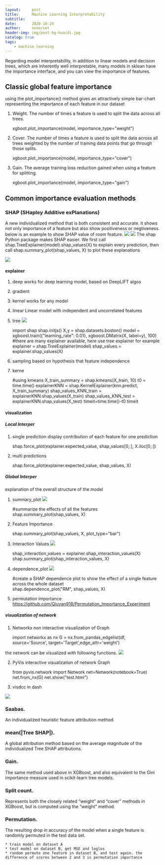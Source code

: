 ```yaml
---
layout:     post
title:      Machine Learning Interpretability
subtitle:   
date:       2020-10-24
author:     neverset
header-img: img/post-bg-kuaidi.jpg
catalog: true
tags:
    - machine learning
---
```


Regarding model interpretability, in addition to linear models and decision trees, which are inherently well interpretable, many models in sklean have the importance interface, and you can view the importance of features.

## Classic global feature importance
using the plot_importance() method gives an attractively simple bar-chart representing the importance of each feature in our dataset
1. Weight. The number of times a feature is used to split the data across all trees.

    xgboot.plot_importance(model, importance_type="weight")

2. Cover. The number of times a feature is used to split the data across all trees weighted by the number of training data points that go through those splits.

    xgboot.plot_importance(model, importance_type="cover")

3. Gain. The average training loss reduction gained when using a feature for splitting.

    xgboot.plot_importance(model, importance_type="gain")

## Common importance evaluation methods

### SHAP (SHapley Additive exPlanations)
A new individualized method that is both consistent and accurate. it shows not only importance of a feature but also show positiveness or negtiveness.
below is an example to show SHAP value of room feature.
![](https://raw.githubusercontent.com/neverset123/cloudimg/master/Img20210302224136.png)
![](https://raw.githubusercontent.com/neverset123/cloudimg/master/Img20210302224221.png)
The shap Python package makes SHAP easier. We first call shap.TreeExplainer(model).shap_values(X) to explain every prediction, then call shap.summary_plot(shap_values, X) to plot these explanations

![](https://raw.githubusercontent.com/neverset123/cloudimg/master/Img20201024232814.png)
#### explainer
1. deep
works for deep learning model, based on DeepLIFT algos
2. gradient

3. kernel
works for any model

4. linear
Linear model with independent and uncorrelated features

5. tree
![](https://raw.githubusercontent.com/neverset123/cloudimg/master/Img20210302225711.png)

    import shap
    shap.initjs()
    X,y = shap.datasets.boston()
    model = xgboost.train({"learning_rate": 0.01}, xgboost.DMatrix(X, label=y), 100)
    #there are many explainer available, here use tree explainer for example
    explainer = shap.TreeExplainer(model)
    shap_values = explainer.shap_values(X)

6. sampling
based on hypothesis that feature independence

7. kerne

    #using kmeans
    X_train_summary = shap.kmeans(X_train, 10)
    t0 = time.time()
    explainerKNN = shap.KernelExplainer(knn.predict, X_train_summary)
    shap_values_KNN_train = explainerKNN.shap_values(X_train)
    shap_values_KNN_test = explainerKNN.shap_values(X_test)
    timeit=time.time()-t0
    timeit

#### visualization

##### Local Interper
1. single prediction
display contribution of each feature for one prediction

    shap.force_plot(explainer.expected_value, shap_values[0,:], X.iloc[0,:])

2. multi predictions

    shap.force_plot(explainer.expected_value, shap_values, X)

##### Global Interper
explanation of the overall structure of the model

1. summary_plot
![](https://raw.githubusercontent.com/neverset123/cloudimg/master/Img20201024232517.png)

    #summarize the effects of all the features
    shap.summary_plot(shap_values, X)

2. Feature Importance

    shap.summary_plot(shap_values, X, plot_type="bar")

3. Interaction Values
![](https://raw.githubusercontent.com/neverset123/cloudimg/master/Img20201024235048.png)

    shap_interaction_values = explainer.shap_interaction_values(X)
    shap.summary_plot(shap_interaction_values, X)

4. dependence_plot
![](https://raw.githubusercontent.com/neverset123/cloudimg/master/Img20201024235212.png)

    #create a SHAP dependence plot to show the effect of a single feature across the whole dataset  
    shap.dependence_plot("RM", shap_values, X)
5. permutation importance
https://github.com/Qiuyan918/Permutation_Importance_Experiment

##### visualization of network
1. Networkx
non interactive visualization of Graph

    import networkx as nx
    G = nx.from_pandas_edgelist(df, source='Source', target='Target',edge_attr='weight')

the network can be visualized with following functions.
![](https://raw.githubusercontent.com/neverset123/cloudimg/master/Img20210223010521.png)

2. PyVis
interactive visualization of network Graph

    from pyvis.network import Network
    net=Network(notebook=True)
    net.from_nx(G)
    net.show("test.html")

3. visdcc in dash

![](https://raw.githubusercontent.com/neverset123/cloudimg/master/Img20210223011132.png)


### Saabas. 
An individualized heuristic feature attribution method.
### mean(|Tree SHAP|). 
A global attribution method based on the average magnitude of the individualized Tree SHAP attributions.
### Gain. 
The same method used above in XGBoost, and also equivalent to the Gini importance measure used in scikit-learn tree models.
### Split count. 
Represents both the closely related “weight” and “cover” methods in XGBoost, but is computed using the “weight” method.
### Permutation. 
The resulting drop in accuracy of the model when a single feature is randomly permuted in the test data set.

    * train model on dataset A
    * test model on dataset B, get MSE and loglos
    * random permute one feature in dataset B, and test again. the difference of scores between 2 and 3 is permutation importance


